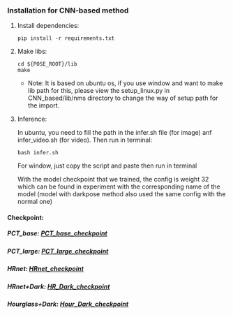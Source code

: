 ### Installation for CNN-based method
1. Install dependencies:
   ```
   pip install -r requirements.txt
   ```
2. Make libs:
   ```
   cd ${POSE_ROOT}/lib
   make
   ```
   * Note: It is based on ubuntu os, if you use window and want to make lib path for this, please view the setup_linux.py in CNN_based/lib/nms directory to change the way of setup path for the import.
   
3. Inference:
   
   In ubuntu, you need to fill the path in the infer.sh file (for image) anf infer_video.sh (for video). Then run in terminal:
   ```
   bash infer.sh
   ```
   For window, just copy the script and paste then run in terminal
   
   With the model checkpoint that we trained, the config is weight 32 which can be found in experiment with the corresponding name of the model (model with darkpose method also used the same config with the normal one)

#### Checkpoint: 
##### PCT_base: [PCT_base_checkpoint](https://drive.google.com/drive/folders/107FHPT7e_ELVbRQLpQbJ8YSW9v8iL9xb)
##### PCT_large: [PCT_large_checkpoint](https://drive.google.com/drive/folders/11Yw84kpuIg26Y3qTqgXLyMcjZV4rl6yj?usp=sharing)

##### HRnet: [HRnet_checkpoint](https://drive.google.com/file/d/1BjL19fQ5h9p1CYBeluZuHFE3Q-LuZcBT/view?usp=sharing)
##### HRnet+Dark: [HR_Dark_checkpoint](https://drive.google.com/file/d/1fC1KglzdjLQgV-JsrNRkwRwLfvJ60k0Y/view?usp=sharing)
##### Hourglass+Dark: [Hour_Dark_checkpoint](https://drive.google.com/file/d/1fC1KglzdjLQgV-JsrNRkwRwLfvJ60k0Y/view?usp=sharing)
